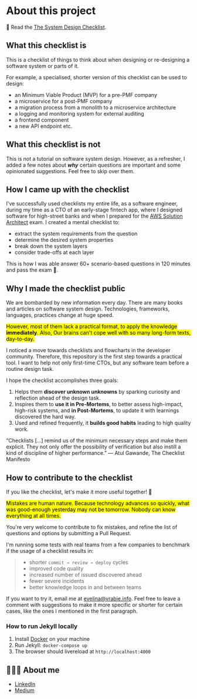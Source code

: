 # About this project

📖 Read the [The System Design Checklist](https://evelyne24.github.io/system-design-checklist/).


## What this checklist is

This is a checklist of things to think about when designing or re-designing a software system or parts of it.

For example, a specialised, shorter version of this checklist can be used to design:

- an Minimum Viable Product (MVP) for a pre-PMF company
- a microservice for a post-PMF company
- a migration process from a monolith to a microservice architecture
- a logging and monitoring system for external auditing
- a frontend component
- a new API endpoint etc.

## What this checklist is not

This is not a tutorial on software system design. However, as a refresher, I added a few notes about _**why**_ certain questions are important and some opinionated suggestions. Feel free to skip over them.

## How I came up with the checklist

 I've successfully used checklists my entire life, as a software engineer, during my time as a CTO of an early-stage fintech app, where I designed software for high-street banks and when I prepared for the [AWS Solution Architect](https://aws.amazon.com/certification/certified-solutions-architect-associate/) exam. I created a mental checklist to:

- extract the system requirements from the question
- determine the desired system properties
- break down the system layers
- consider trade-offs at each layer

This is how I was able answer 60+ scenario-based questions in 120 minutes and pass the exam 🙌.

## Why I made the checklist public

We are bombarded by new information every day. There are many books and articles on software system design. Technologies, frameworks, languages, practices change at huge speed.

<mark>However, most of them lack a practical format, to apply the knowledge **immediately**. Also, Our brains can't cope well with so many long-form texts, day-to-day. </mark>

I noticed a move towards checklists and flowcharts in the developer community. Therefore, this repository is the first step towards a practical tool. I want to help not only first-time CTOs, but any software team before a routine design task.

I hope the checklist accomplishes three goals:

1. Helps them **discover unknown unknowns** by sparking curiosity and reflection ahead of the design task.
2. Inspires them to **use it in Pre-Mortems**, to better assess high-impact, high-risk systems, and **in Post-Mortems**, to update it with learnings discovered the hard way.
3. Used and refined frequently, it **builds good habits** leading to high quality work.

“Checklists […] remind us of the minimum necessary steps and make them explicit. They not only offer the possibility of verification but also instill a kind of discipline of higher performance.” — Atul Gawande, The Checklist Manifesto


## How to contribute to the checklist

If you like the checklist, let's make it more useful together! 💪 

<mark>Mistakes are human nature. Because technology advances so quickly, what was good-enough yesterday may not be tomorrow. Nobody can know everything at all times.</mark>

You're very welcome to contribute to fix mistakes, and refine the list of questions and options by submitting a Pull Request.

I'm running some tests with real teams from a few companies to benchmark if the usage of a checklist results in:

> - shorter `commit → review → deploy` cycles
> - improved code quality
> - increased number of issued discovered ahead
> - fewer severe incidents
> - better knowledge loops in and between teams

If you want to try it, email me at evelina@vrabie.info. Feel free to leave a comment with suggestions to make it more specific or shorter for certain cases, like the ones I mentioned in the first paragraph.

### How to run Jekyll locally

1. Install [Docker](https://www.docker.com/) on your machine
2. Run Jekyll: `docker-compose up`
3. The browser should livereload at `http://localhost:4000` 

## 👩🏻‍💻 About me

- [LinkedIn](https://www.linkedin.com/in/evelinavrabie/)
- [Medium](https://medium.com/jump-start)